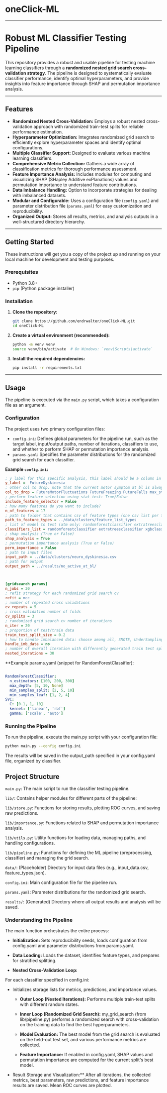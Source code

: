 # oneClick-ML


---
# Robust ML Classifier Testing Pipeline

This repository provides a robust and usable pipeline for testing machine learning classifiers through a **randomized nested grid search cross-validation strategy**. The pipeline is designed to systematically evaluate classifier performance, identify optimal hyperparameters, and provide insights into feature importance through SHAP and permutation importance analysis.

---
## Features

* **Randomized Nested Cross-Validation:** Employs a robust nested cross-validation approach with randomized train-test splits for reliable performance estimation.
* **Hyperparameter Optimization:** Integrates randomized grid search to efficiently explore hyperparameter spaces and identify optimal configurations.
* **Multiple Classifier Support:** Designed to evaluate various machine learning classifiers.
* **Comprehensive Metric Collection:** Gathers a wide array of classification metrics for thorough performance assessment.
* **Feature Importance Analysis:** Includes modules for computing and visualizing SHAP (SHapley Additive exPlanations) values and permutation importance to understand feature contributions.
* **Data Imbalance Handling:** Option to incorporate strategies for dealing with imbalanced datasets.
* **Modular and Configurable:** Uses a configuration file (`config.yaml`) and parameter distribution file (`params.yaml`) for easy customization and reproducibility.
* **Organized Output:** Stores all results, metrics, and analysis outputs in a well-structured directory hierarchy.

---
## Getting Started

These instructions will get you a copy of the project up and running on your local machine for development and testing purposes.

### Prerequisites

* Python 3.8+
* `pip` (Python package installer)

### Installation

1.  **Clone the repository:**
    ```bash
    git clone https://github.com/endrwalter/oneClick-ML.git
    cd oneClick-ML
    ```
2.  **Create a virtual environment (recommended):**
    ```bash
    python -m venv venv
    source venv/bin/activate  # On Windows: `venv\Scripts\activate`
    ```
3.  **Install the required dependencies:**
    ```bash
    pip install -r requirements.txt
    ```
---
## Usage

The pipeline is executed via the `main.py` script, which takes a configuration file as an argument.

### Configuration

The project uses two primary configuration files:

* `config.ini`: Defines global parameters for the pipeline run, such as the target label, input/output paths, number of iterations, classifiers to use, and whether to perform SHAP or permutation importance analysis.
* `params.yaml`: Specifies the parameter distributions for the randomized grid search for each classifier.

**Example `config.ini`:**

```ini
; y label for this specific analysis, this label should be a column in the X.csv file present in analysis/Data/1_preprocessed_data
y_label =  FutureDyskinesia
; other col to drop. note that the current motor symptom at bl is always dropped - do not include it here
col_to_drop = FutureMotorFluctuations FutureFreezing FutureFalls max_status_longi CognitiveStatus
; perform feature selection using stat-test: True/False
include_feature_selector = False 
; how many features do you want to include?
n_of_features = 17
; path to folder that contains csv of feature types (one csv list per type)
path_to_feature_types = ../data/clusters/feature_list_types
; list of model to test (atm only: randomforestclassifier extratreesclassifier xgbclassifier logisticregression svc voting stacking)
classifiers_list = randomforestclassifier extratreesclassifier xgbclassifier logisticregression svc 
; shap analysis (True or False)
shap_analysis = True
; permutation importance analysis (True or False)
perm_importance = False
; path to input files
input_path = ../data/clusters/neuro_dyskinesia.csv
; path for output
output_path = ../results/no_active_at_bl/



[gridsearch params]
n_jobs = 30
; refit strategy for each randomized grid search cv
refit = mcc 
; number of repeated cross validations
cv_repeats = 5
; cross validation number of folds
cv_splits = 3
; randomized grid search cv number of iterations
n_iter = 20
; proportion of test/train data
train_test_split_size = 0.2
; how to handle imbalanced data: choose among all, SMOTE, UnderSampling, no
handle_imb_data = no
; number of overall iteration with differently generated train test splits (using different seed in train_test_split function)
nested_iterations = 30

```


**Example params.yaml (snippet for RandomForestClassifier):

```YAML

RandomForestClassifier:
  n_estimators: [100, 200, 300]
  max_depth: [5, 10, None]
  min_samples_split: [2, 5, 10]
  min_samples_leaf: [1, 2, 4]
SVC:
  C: [0.1, 1, 10]
  kernel: ['linear', 'rbf']
  gamma: ['scale', 'auto']

```

### Running the Pipeline
To run the pipeline, execute the main.py script with your configuration file:

``` Bash
python main.py --config config.ini

```
The results will be saved in the output_path specified in your config.yaml file, organized by classifier.

## Project Structure
`main.py`: The main script to run the classifier testing pipeline.

`lib/`: Contains helper modules for different parts of the pipeline:

`lib/store.py`: Functions for storing results, plotting ROC curves, and saving raw predictions.

`lib/importance.py`: Functions related to SHAP and permutation importance analysis.

`lib/utils.py`: Utility functions for loading data, managing paths, and handling configurations.

`lib/pipeline.py`: Functions for defining the ML pipeline (preprocessing, classifier) and managing the grid search.

`data/`: (Placeholder) Directory for input data files (e.g., input_data.csv, feature_types.json).

`config.ini`: Main configuration file for the pipeline run.

`params.yaml`: Parameter distributions for the randomized grid search.

`results/`: (Generated) Directory where all output results and analysis will be saved.

### Understanding the Pipeline
The main function orchestrates the entire process:

* **Initialization:** Sets reproducibility seeds, loads configuration from config.yaml and parameter distributions from params.yaml.

* **Data Loading:** Loads the dataset, identifies feature types, and prepares for stratified splitting.

* **Nested Cross-Validation Loop:**

For each classifier specified in config.ini:

* Initializes storage lists for metrics, predictions, and importance values.

    * **Outer Loop (Nested Iterations):** Performs multiple train-test splits with different random states.

    * **Inner Loop (Randomized Grid Search):** my_grid_search (from lib/pipeline.py) performs a randomized search with cross-validation on the training data to find the best hyperparameters.

    * **Model Evaluation:** The best model from the grid search is evaluated on the held-out test set, and various performance metrics are collected.

    * **Feature Importance:** If enabled in config.yaml, SHAP values and permutation importance are computed for the current split's best model.

* Result Storage and Visualization:** After all iterations, the collected metrics, best parameters, raw predictions, and feature importance results are saved. Mean ROC curves are plotted.





